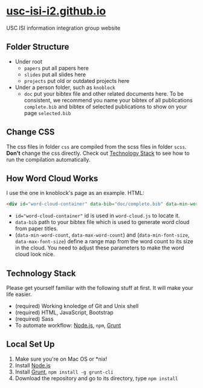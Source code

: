 # [usc-isi-i2.github.io](http://usc-isi-i2.github.io)
USC ISI information integration group website

## Folder Structure
- Under root
  - `papers` put all papers here
  - `slides` put all slides here
  - `projects` put old or outdated projects here
- Under a person folder, such as `knoblock`
  - `doc` put your bibtex file and other related documents here. To be consistent, we recommend you name your bibtex of all publications `complete.bib` and bibtex of selected publications to show on your page `selected.bib`

## Change CSS
The css files in folder `css` are compiled from the scss files in folder `scss`. **Don't** change the css directly. Check out [Technology Stack](#technology-stack) to see how to run the compilation automatically.

## How Word Cloud Works
I use the one in knoblock's page as an example.
HTML:
```html
<div id="word-cloud-container" data-bib="doc/complete.bib" data-min-word-count="1" data-max-word-count="70" data-min-font-size="2" data-max-font-size="40"></div>
```
- `id="word-cloud-container"` id is used in `word-cloud.js` to locate it.
- `data-bib` path to your bibtex file which is used to generate word cloud from paper titles.
- (`data-min-word-count`, `data-max-word-count`) and (`data-min-font-size`, `data-max-font-size`) define a range map from the word count to its size in the cloud. You need to adjust these parameters to make the word cloud look nice.

## Technology Stack
Please get yourself familiar with the following stuff at first. It will make your life easier.
- (required) Working knoledge of Git and Unix shell
- (required) HTML, JavaScript, Bootstrap
- (required) Sass
- To automate workflow: [Node.js](http://nodejs.org/), `npm`, [Grunt](http://gruntjs.com/)

## Local Set Up
1. Make sure you're on Mac OS or *nix!
2. Install [Node.js](http://nodejs.org/)
3. Install [Grunt](http://gruntjs.com/), `npm install -g grunt-cli`
4. Download the repository and go to its directory, type `npm install`
